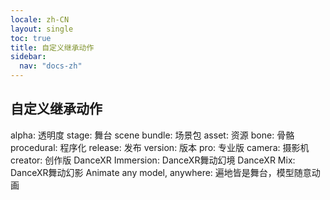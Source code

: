 ```yaml
---
locale: zh-CN
layout: single
toc: true
title: 自定义继承动作
sidebar:
  nav: "docs-zh"
---
```

## 自定义继承动作

alpha: 透明度
stage: 舞台
scene bundle: 场景包
asset: 资源
bone: 骨骼
procedural: 程序化
release: 发布
version: 版本
pro: 专业版
camera: 摄影机
creator: 创作版
DanceXR Immersion: DanceXR舞动幻境
DanceXR Mix: DanceXR舞动幻影
Animate any model, anywhere: 遍地皆是舞台，模型随意动画